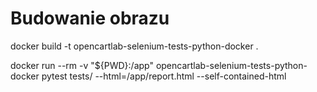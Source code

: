 # Budowanie obrazu
docker build -t opencartlab-selenium-tests-python-docker .

docker run --rm -v "${PWD}:/app" opencartlab-selenium-tests-python-docker pytest tests/ --html=/app/report.html --self-contained-html

